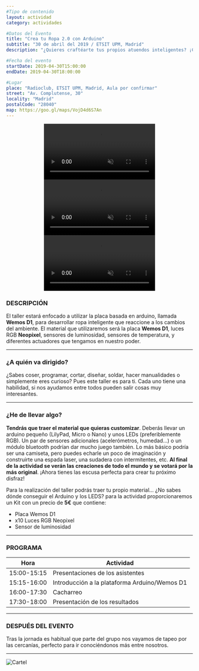 ```yaml
---
#Tipo de contenido
layout: actividad
category: actividades

#Datos del Evento
title: "Crea tu Ropa 2.0 con Arduino"
subtitle: "30 de abril del 2019 / ETSIT UPM, Madrid"
description: "¿Quieres craftéarte tus propios atuendos inteligentes? ¡Con un poco de electrónica, hilo y ganas de aprender podrás hacerlo en este increible taller!"

#Fecha del evento
startDate: 2019-04-30T15:00:00
endDate: 2019-04-30T18:00:00

#Lugar
place: "Radioclub, ETSIT UPM, Madrid, Aula por confirmar"
street: "Av. Complutense, 30"
locality: "Madrid"
postalCode: "28040"
map: https://goo.gl/maps/VojD4d6S7An
---
```


<p align="center">

<video class="video-preview" preload="auto" muted="muted" loop="loop" autoplay="autoplay" data-error="/assets/missing%2Fmissing.png">
<source src="https://cdn-learn.adafruit.com/guides/cropped_images/000/001/034/medium640mp4/goggles-anim.mp4?1535571422">
<source src="https://cdn-learn.adafruit.com/guides/cropped_images/000/001/034/medium640mp4/goggles-anim.webm?1535571422" type="video/webm; codecs=vp8,vorbis">
Your browser does not support the video tag.
</video>

<video class="video-preview" preload="auto" muted="muted" loop="loop" autoplay="autoplay" data-error="/assets/missing%2Fmissing.png">
<source src="https://cdn-learn.adafruit.com/guides/cropped_images/000/000/939/medium640mp4/rebootsstomp2.mp4?1521519127">
<source src="https://cdn-learn.adafruit.com/guides/cropped_images/000/000/939/medium640mp4/rebootsstomp2.webm?1521519127" type="video/webm; codecs=vp8,vorbis">
Your browser does not support the video tag.
</video>

<video class="video-preview" preload="auto" muted="muted" loop="loop" autoplay="autoplay" data-error="/assets/missing%2Fmissing.png">
<source src="https://cdn-learn.adafruit.com/guides/cropped_images/000/000/771/medium640mp4/bandolier-of-light-small.mp4?1520542549">
<source src="https://cdn-learn.adafruit.com/guides/cropped_images/000/000/771/medium640mp4/bandolier-of-light-small.webm?1520542549" type="video/webm; codecs=vp8,vorbis">
Your browser does not support the video tag.
</video>
</p>

### DESCRIPCIÓN

El taller estará enfocado a utilizar la placa basada en arduino, llamada **Wemos D1**, para desarrollar ropa inteligente que reaccione a los cambios del ambiente. El material que utilizaremos será la placa **Wemos D1**, luces RGB **Neopixel**, sensores de luminosidad, sensores de temperatura, y diferentes actuadores que tengamos en nuestro poder.

---

### ¿A quién va dirigido?

¿Sabes coser, programar, cortar, diseñar, soldar, hacer manualidades o simplemente eres curioso? Pues este taller es para ti. Cada uno tiene una habilidad, si nos ayudamos entre todos pueden salir cosas muy interesantes.

---

### ¿He de llevar algo?

**Tendrás que traer el material que quieras customizar**. Deberás llevar un arduino pequeño (LilyPad, Micro o Nano) y unos LEDs (preferiblemente RGB). Un par de sensores adicionales (acelerómetros, humedad…) o un módulo bluetooth podrían dar mucho juego también. Lo más básico podría ser una camiseta, pero puedes echarle un poco de imaginación y construirte una espada laser, una sudadera con intermitentes, etc. **Al final de la actividad se verán las creaciones de todo el mundo y se votará por la más original**. ¡Ahora tienes las escusa perfecta para crear tu próximo disfraz!

Para la realización del taller podrás traer tu propio material... ¿No sabes dónde conseguir el Arduino y los LEDS? para la actividad proporcionaremos un Kit con un precio de **5€** que contiene:

* Placa Wemos D1
* x10 Luces RGB Neopixel
* Sensor de luminosidad

---

### PROGRAMA

| Hora | Actividad |
|---|---|
| 15:00-15:15   | Presentaciones de los asistentes  |
| 15:15-16:00   | Introducción a la plataforma Arduino/Wemos D1 |
| 16:00-17:30   | Cacharreo |
| 17:30-18:00   | Presentación de los resultados |

---

### DESPUÉS DEL EVENTO

Tras la jornada es habitual que parte del grupo nos vayamos de tapeo por las cercanías, perfecto para ir conociéndonos más entre nosotros.

---

![Cartel](/activities/2019-04-30/cartel.png)
